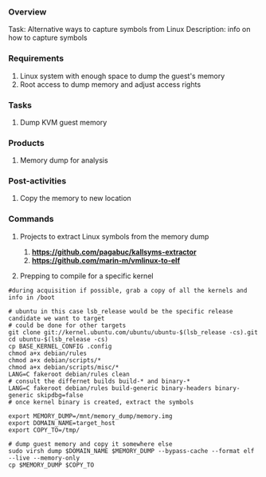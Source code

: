 
### Overview

Task: Alternative ways to capture symbols from Linux
Description: info on how to capture symbols

### Requirements
1. Linux system with enough space to dump the guest's memory
2. Root access to dump memory and adjust access rights

### Tasks
1. Dump KVM guest memory

### Products
1. Memory dump for analysis

### Post-activities
1. Copy the memory to new location

### Commands

1. Projects to extract Linux symbols from the memory dump
    1. __https://github.com/pagabuc/kallsyms-extractor__
    2. __https://github.com/marin-m/vmlinux-to-elf__
    
2. Prepping to compile for a specific kernel
```
#during acquisition if possible, grab a copy of all the kernels and info in /boot

# ubuntu in this case lsb_release would be the specific release candidate we want to target
# could be done for other targets
git clone git://kernel.ubuntu.com/ubuntu/ubuntu-$(lsb_release -cs).git
cd ubuntu-$(lsb_release -cs)
cp BASE_KERNEL_CONFIG .config
chmod a+x debian/rules
chmod a+x debian/scripts/*
chmod a+x debian/scripts/misc/*
LANG=C fakeroot debian/rules clean
# consult the differnet builds build-* and binary-*
LANG=C fakeroot debian/rules build-generic binary-headers binary-generic skipdbg=false
# once kernel binary is created, extract the symbols

```



```
export MEMORY_DUMP=/mnt/memory_dump/memory.img
export DOMAIN_NAME=target_host
export COPY_TO=/tmp/

# dump guest memory and copy it somewhere else
sudo virsh dump $DOMAIN_NAME $MEMORY_DUMP --bypass-cache --format elf --live --memory-only 
cp $MEMORY_DUMP $COPY_TO

```
